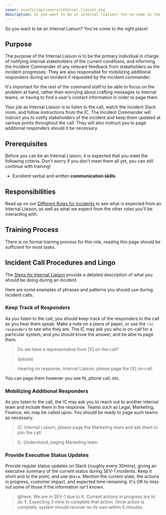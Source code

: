 ```yaml
---
cover: assets/img/covers/internal_liaison.png
description: So you want to be an internal liaison? You've come to the right place!
---
```

So you want to be an Internal Liaison? You've come to the right place!

## Purpose
The purpose of the Internal Liaison is to be the primary individual in charge of notifying internal stakeholders of the current conditions, and informing the Incident Commander of any relevant feedback from stakeholders as the incident progresses. They are also responsible for mobilizing additional responders during an incident if requested by the incident commander.

It's important for the rest of the command staff to be able to focus on the problem at hand, rather than worrying about crafting messages to internal teams, or having to find a user's contact information in order to page them.

Your job as Internal Liaison is to listen to the call, watch the incident Slack room, and follow instructions from the IC. The Incident Commander will instruct you to notify stakeholders of the incident and keep them updated at various points throughout the call. They will also instruct you to page additional responders should it be necessary.

## Prerequisites
Before you can be an Internal Liaison, it is expected that you meet the following criteria. Don't worry if you don't meet them all yet, you can still continue with training!

* Excellent verbal and written **communication skills**.

## Responsibilities
Read up on our [Different Roles for Incidents](../before/different_roles.md) to see what is expected from an Internal Liaison, as well as what we expect from the other roles you'll be interacting with.

## Training Process
There is no formal training process for this role, reading this page should be sufficient for most tasks.

## Incident Call Procedures and Lingo
The [Steps for Internal Liaison](../during/during_an_incident.md) provide a detailed description of what you should be doing during an incident.

Here are some examples of phrases and patterns you should use during incident calls.

### Keep Track of Responders
As you listen to the call, you should keep track of the responders to the call as you hear them speak. Make a note on a piece of paper, or use the `!ic responders` to see who they are. The IC may ask you who is on-call for a particular system, and you should know the answer, and be able to page them.

> Do we have a representative from [X] on the call?

> (pause)

> Hearing no response, Internal Liaison, please page the [X] on-call.

You can page them however you see fit, phone call, etc.

### Mobilizing Additional Responders
As you listen to the call, the IC may ask you to reach out to another internal team and include them in the response. Teams such as Legal, Marketing, Finance, etc may be called upon. You should be ready to page such teams as necessary.

> IC: Internal Liaison, please page the Marketing team and ask them to join the call.

> IL: Understood, paging Marketing team.

### Provide Executive Status Updates
Provide regular status updates on Slack (roughly every 30mins), giving an executive summary of the current status during SEV-1 incidents. Keep it short and to the point, and use `@here`. Mention the current state, the actions in progress, customer impact, and expected time remaining. It's OK to miss out some of those if the information isn't known.

> @here: We are in SEV-1 due to X. Current actions in progress are to do Y. Expecting 3 mins to complete that action. Once action is complete, system should recover on its own within 5 minutes.
